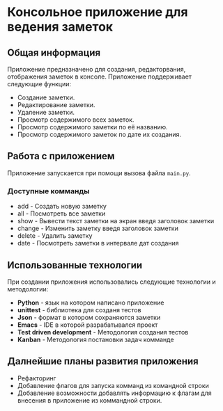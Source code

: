 # Консольное приложение для ведения заметок

## Общая информация
Приложение предназначено для создания, редакторвания, отображения заметок в консоле.
Приложение поддерживает следующие функции:
- Создание заметки.
- Редактирование заметки.
- Удаление заметки.
- Просмотр содержимого всех заметок.
- Просмотр содержимого заметки по её названию.
- Просмотр содержимого заметок по дате их создания.

## Работа с приложением
Приложение запускается при помощи вызова файла `main.py`.

### Доступные комманды
- add - Создать новую заметку
- all - Посмотреть все заметки
- show - Вывести текст заметки на экран введя заголовок заметки
- change - Изменить заметку введя заголовок заметки
- delete - Удалить заметку
- date - Посмотреть заметки в интервале дат создания

## Использованные технологии
При создании приложения использовались следующие технологии и методологии:
- **Python** - язык на котором написано приложение
- **unittest** - библиотека для созданя тестов
- **Json** - формат в котором сохраняются заметки
- **Emacs** - IDE в которой разрабатывался проект
- **Test driven development** - Методология создания тестов
- **Kanban** - Методология постановки задач комманде

## Далнейшие планы развития приложения
- Рефакторинг
- Добавление флагов для запуска комманд из командной строки
- Добавление возможности добавлять информацию к флагам для внесения в приложение из коммандной строки.
